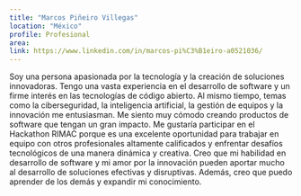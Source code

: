 ```yaml
---
title: "Marcos Piñeiro Villegas"
location: "México"
profile: Profesional
area: 
link: https://www.linkedin.com/in/marcos-pi%C3%B1eiro-a0521036/
---
```


Soy una persona apasionada por la tecnología y la creación de soluciones innovadoras. Tengo una vasta experiencia en el desarrollo de software y un firme interés en las tecnologías de código abierto. Al mismo tiempo, temas como la ciberseguridad, la inteligencia artificial, la gestión de equipos y la innovación me entusiasman. Me siento muy cómodo creando productos de software que tengan un gran impacto. Me gustaría participar en el Hackathon RIMAC porque es una excelente oportunidad para trabajar en equipo con otros profesionales altamente calificados y enfrentar desafíos tecnológicos de una manera dinámica y creativa. Creo que mi habilidad en desarrollo de software y mi amor por la innovación pueden aportar mucho al desarrollo de soluciones efectivas y disruptivas. Además, creo que puedo aprender de los demás y expandir mi conocimiento.